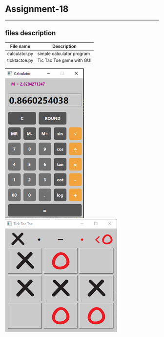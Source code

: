 # Assignment-18
---
## files description

| File name | Description |
|--- | --- |
|calculator.py | simple calculator program |
|ticktactoe.py | Tic Tac Toe game with GUI |



![calculator](calculator.png)
<br />
![tic tac toe](tictactoe.png)
